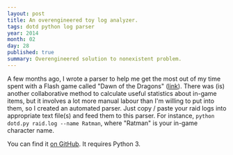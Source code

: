 ```yaml
---
layout: post
title: An overengineered toy log analyzer.
tags: dotd python log parser
year: 2014
month: 02
day: 28
published: true
summary: Overengineered solution to nonexistent problem.
---
```

A few months ago, I wrote a parser to help me get the most out of my time spent with a
Flash game called "Dawn of the Dragons"
([link](http://armorgames.com/dawn-of-the-dragons-game/13509)). There was (is) another
collaborative method to calculate useful statistics about in-game items, but it involves
a lot more manual labour than I'm willing to put into them, so I created an automated
parser. Just copy / paste your raid logs into appropriate text file(s) and feed them to
this parser. For instance, `python dotd.py raid.log --name Ratman`, where "Ratman" is your
in-game character name.

You can find it [on GitHub](https://gist.github.com/mfukar/9269332). It requires Python 3.
